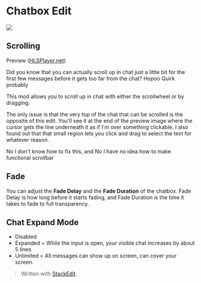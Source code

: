 # Chatbox Edit

[![](https://media.discordapp.net/attachments/900239634032906271/900243008342081596/discordinvite.webp)](https://discord.gg/DpHu3qXMHK "Discord Link")

## Scrolling
Preview ([HLSPlayer.net](https://www.hlsplayer.net/mp4-player#type=mp4&src=https://cdn.discordapp.com/attachments/898442433518530630/898442559435730995/scrolling.mp4)) 

Did you know that you can actually scroll up in chat just a little bit for the first few messages before it gets too far from the chat? Hopoo Quirk probably

This mod allows you to scroll up in chat with either the scrollwheel or by dragging.

The only issue is that the very top of the chat that can be scrolled is the opposite of this edit. You'll see it at the end of the preview image where the cursor gets the line underneath it as if I'm over something clickable. I also found out that that small region lets you click and drag to select the text for whatever reason.

No I don't know how to fix this, and No I have no idea how to make functional scrollbar

## Fade

You can adjust the **Fade Delay** and the **Fade Duration** of the chatbox. Fade Delay is how long before it starts fading, and Fade Duration is the time it takes to fade to full transparency.

## Chat Expand Mode

* Disabled
* Expanded = While the input is open, your visible chat increases by about 5 lines
* Unlimited = All messages can show up on screen, can cover your screen.

> Written with [StackEdit](https://stackedit.io/).